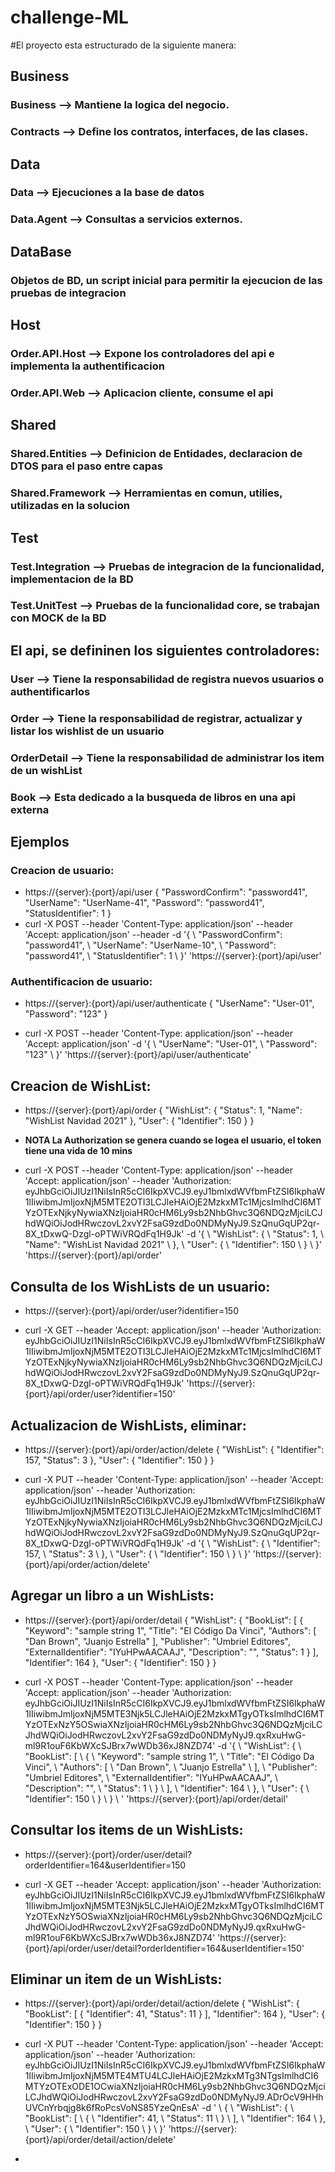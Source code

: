# challenge-ML
#El proyecto esta estructurado de la siguiente manera:

## Business 
  ### Business          --> Mantiene la logica del negocio. 
  ### Contracts         --> Define los contratos, interfaces, de las clases.
## Data
  ### Data              --> Ejecuciones a la base de datos
  ### Data.Agent        --> Consultas a servicios externos.
## DataBase             
  ### Objetos de BD, un script inicial para permitir la ejecucion de las pruebas de integracion
## Host 
  ### Order.API.Host    --> Expone los controladores del api e implementa la authentificacion 
  ### Order.API.Web     --> Aplicacion cliente, consume el api
## Shared
  ### Shared.Entities   --> Definicion de Entidades, declaracion de DTOS para el paso entre capas
  ### Shared.Framework  --> Herramientas en comun, utilies, utilizadas en la solucion
## Test
  ### Test.Integration  --> Pruebas de integracion de la funcionalidad, implementacion de la BD
  ### Test.UnitTest     --> Pruebas de la funcionalidad core, se trabajan con MOCK de la BD
  
## El api, se defininen los siguientes controladores:
### User        --> Tiene la responsabilidad de registra nuevos usuarios o authentificarlos
### Order       --> Tiene la responsabilidad de registrar, actualizar y listar los wishlist de un usuario
### OrderDetail --> Tiene la responsabilidad de administrar los item de un wishList
### Book        --> Esta dedicado a la busqueda de libros en una api externa

## Ejemplos 
### Creacion de usuario: 
- https://{server}:{port}/api/user
{
  "PasswordConfirm": "password41",
  "UserName": "UserName-41",
  "Password": "password41",
  "StatusIdentifier": 1
}
- curl -X POST --header 'Content-Type: application/json' --header 'Accept: application/json' --header -d '{ \ 
   "PasswordConfirm": "password41", \ 
   "UserName": "UserName-10", \ 
   "Password": "password41", \ 
   "StatusIdentifier": 1 \ 
 }' 'https://{server}:{port}/api/user'


### Authentificacion de usuario: 
- https://{server}:{port}/api/user/authenticate
{
  "UserName": "User-01",
  "Password": "123"
}

- curl -X POST --header 'Content-Type: application/json' --header 'Accept: application/json' -d '{ \ 
   "UserName": "User-01", \ 
   "Password": "123" \ 
 }' 'https://{server}:{port}/api/user/authenticate'
 
 ## Creacion de WishList: 
 - https://{server}:{port}/api/order
 {
  "WishList": {
    "Status": 1,
    "Name": "WishList Navidad 2021"
  },
  "User": {
    "Identifier": 150
  }
}
 - **NOTA La Authorization se genera cuando se logea el usuario, el token tiene una vida de 10 mins**

- curl -X POST --header 'Content-Type: application/json' --header 'Accept: application/json' --header 'Authorization: eyJhbGciOiJIUzI1NiIsInR5cCI6IkpXVCJ9.eyJ1bmlxdWVfbmFtZSI6IkphaW1lIiwibmJmIjoxNjM5MTE2OTI3LCJleHAiOjE2MzkxMTc1MjcsImlhdCI6MTYzOTExNjkyNywiaXNzIjoiaHR0cHM6Ly9sb2NhbGhvc3Q6NDQzMjciLCJhdWQiOiJodHRwczovL2xvY2FsaG9zdDo0NDMyNyJ9.SzQnuGqUP2qr-8X_tDxwQ-Dzgl-oPTWiVRQdFq1H9Jk' -d '{ \ 
   "WishList": { \ 
     "Status": 1, \ 
     "Name": "WishList Navidad 2021" \ 
   }, \ 
   "User": { \ 
     "Identifier": 150 \ 
   } \ 
 }' 'https://{server}:{port}/api/order'
 
## Consulta de los WishLists de un usuario: 
- https://{server}:{port}/api/order/user?identifier=150

- curl -X GET --header 'Accept: application/json' --header 'Authorization: eyJhbGciOiJIUzI1NiIsInR5cCI6IkpXVCJ9.eyJ1bmlxdWVfbmFtZSI6IkphaW1lIiwibmJmIjoxNjM5MTE2OTI3LCJleHAiOjE2MzkxMTc1MjcsImlhdCI6MTYzOTExNjkyNywiaXNzIjoiaHR0cHM6Ly9sb2NhbGhvc3Q6NDQzMjciLCJhdWQiOiJodHRwczovL2xvY2FsaG9zdDo0NDMyNyJ9.SzQnuGqUP2qr-8X_tDxwQ-Dzgl-oPTWiVRQdFq1H9Jk' 'https://{server}:{port}/api/order/user?identifier=150'


## Actualizacion de WishLists, eliminar: 
- https://{server}:{port}/api/order/action/delete
{
  "WishList": {
    "Identifier": 157,
    "Status": 3
  },
  "User": {
    "Identifier": 150
  }
} 

- curl -X PUT --header 'Content-Type: application/json' --header 'Accept: application/json' --header 'Authorization: eyJhbGciOiJIUzI1NiIsInR5cCI6IkpXVCJ9.eyJ1bmlxdWVfbmFtZSI6IkphaW1lIiwibmJmIjoxNjM5MTE2OTI3LCJleHAiOjE2MzkxMTc1MjcsImlhdCI6MTYzOTExNjkyNywiaXNzIjoiaHR0cHM6Ly9sb2NhbGhvc3Q6NDQzMjciLCJhdWQiOiJodHRwczovL2xvY2FsaG9zdDo0NDMyNyJ9.SzQnuGqUP2qr-8X_tDxwQ-Dzgl-oPTWiVRQdFq1H9Jk' -d '{ \ 
   "WishList": { \ 
     "Identifier": 157, \ 
     "Status": 3 \ 
   }, \ 
   "User": { \ 
     "Identifier": 150 \ 
   } \ 
 }' 'https://{server}:{port}/api/order/action/delete'
 
## Agregar un libro a un WishLists: 
- https://{server}:{port}/api/order/detail
 {
  "WishList": {
    "BookList": [
      {
        "Keyword": "sample string 1",
        "Title": "El Código Da Vinci",
        "Authors": [
          "Dan Brown",
          "Juanjo Estrella"
        ],
        "Publisher": "Umbriel Editores",
        "ExternalIdentifier": "IYuHPwAACAAJ",
        "Description": "",
        "Status": 1
      }
    ],
    "Identifier": 164
  },
  "User": {
    "Identifier": 150
  }
}

- curl -X POST --header 'Content-Type: application/json' --header 'Accept: application/json' --header 'Authorization: eyJhbGciOiJIUzI1NiIsInR5cCI6IkpXVCJ9.eyJ1bmlxdWVfbmFtZSI6IkphaW1lIiwibmJmIjoxNjM5MTE3Njk5LCJleHAiOjE2MzkxMTgyOTksImlhdCI6MTYzOTExNzY5OSwiaXNzIjoiaHR0cHM6Ly9sb2NhbGhvc3Q6NDQzMjciLCJhdWQiOiJodHRwczovL2xvY2FsaG9zdDo0NDMyNyJ9.qxRxuHwG-ml9R1ouF6KbWXcSJBrx7wWDb36xJ8NZD74' -d '{ \ 
   "WishList": { \ 
     "BookList": [ \ 
       { \ 
         "Keyword": "sample string 1", \ 
         "Title": "El Código Da Vinci", \ 
         "Authors": [ \ 
           "Dan Brown", \ 
           "Juanjo Estrella" \ 
         ], \ 
         "Publisher": "Umbriel Editores", \ 
         "ExternalIdentifier": "IYuHPwAACAAJ", \ 
         "Description": "", \ 
         "Status": 1 \ 
       } \ 
     ], \ 
     "Identifier": 164 \ 
   }, \ 
   "User": { \ 
     "Identifier": 150 \ 
   } \ 
 } \ 
 ' 'https://{server}:{port}/api/order/detail'
 
 ## Consultar los items de un WishLists: 
 - https://{server}:{port}/order/user/detail?orderIdentifier=164&userIdentifier=150
 
 - curl -X GET --header 'Accept: application/json' --header 'Authorization: eyJhbGciOiJIUzI1NiIsInR5cCI6IkpXVCJ9.eyJ1bmlxdWVfbmFtZSI6IkphaW1lIiwibmJmIjoxNjM5MTE3Njk5LCJleHAiOjE2MzkxMTgyOTksImlhdCI6MTYzOTExNzY5OSwiaXNzIjoiaHR0cHM6Ly9sb2NhbGhvc3Q6NDQzMjciLCJhdWQiOiJodHRwczovL2xvY2FsaG9zdDo0NDMyNyJ9.qxRxuHwG-ml9R1ouF6KbWXcSJBrx7wWDb36xJ8NZD74' 'https://{server}:{port}/api/order/user/detail?orderIdentifier=164&userIdentifier=150'
 
 ## Eliminar un item de un WishLists: 
 - https://{server}:{port}/api/order/detail/action/delete
 {
  "WishList": {
    "BookList": [
      {
	"Identifier": 41,
        "Status": 11
      }
    ],
    "Identifier": 164
  },
  "User": {
    "Identifier": 150
  }
}
 
- curl -X PUT --header 'Content-Type: application/json' --header 'Accept: application/json' --header 'Authorization: eyJhbGciOiJIUzI1NiIsInR5cCI6IkpXVCJ9.eyJ1bmlxdWVfbmFtZSI6IkphaW1lIiwibmJmIjoxNjM5MTE4MTU4LCJleHAiOjE2MzkxMTg3NTgsImlhdCI6MTYzOTExODE1OCwiaXNzIjoiaHR0cHM6Ly9sb2NhbGhvc3Q6NDQzMjciLCJhdWQiOiJodHRwczovL2xvY2FsaG9zdDo0NDMyNyJ9.ADrOcV9HHhUVCnYrbqjg8k6fRoPcsVoNS85YzeQnEsA' -d ' \ 
 { \ 
   "WishList": { \ 
     "BookList": [ \ 
       { \ 
 	"Identifier": 41, \ 
         "Status": 11 \ 
       } \ 
     ], \ 
     "Identifier": 164 \ 
   }, \ 
   "User": { \ 
     "Identifier": 150 \ 
   } \ 
 }' 'https://{server}:{port}/api/order/detail/action/delete'
 
 
 -
 
